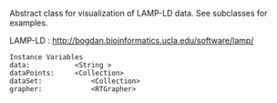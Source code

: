 Abstract class for visualization of LAMP-LD data. See subclasses for examples.

LAMP-LD : http://bogdan.bioinformatics.ucla.edu/software/lamp/

    Instance Variables
	data:			<String >
	dataPoints:		<Collection>
	dataSet:			<Collection>
	grapher:			<RTGrapher>

